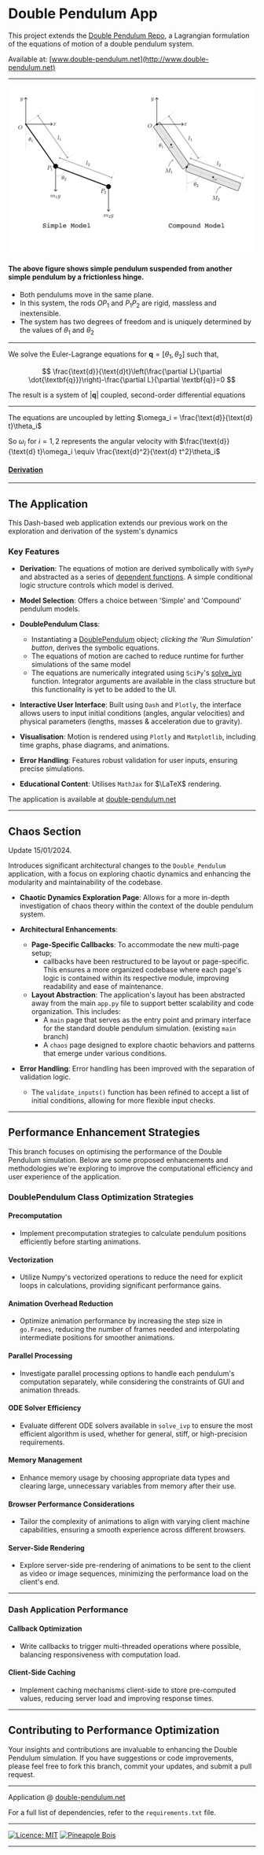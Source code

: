 # Double Pendulum App

This project extends the [Double Pendulum Repo](https://github.com/pineapple-bois/Double_Pendulum), a Lagrangian formulation of the equations of motion of a double pendulum system. 

Available at:
[www.double-pendulum.net](http://www.double-pendulum.net)

----

![img](assets/Models_Joint_White.png)

#### The above figure shows simple pendulum suspended from another simple pendulum by a frictionless hinge. 
- Both pendulums move in the same plane. 
- In this system, the rods $OP_1$ and $P_1P_2$ are rigid, massless and inextensible.
- The system has two degrees of freedom and is uniquely determined by the values of $\theta_1$ and $\theta_2$

----

We solve the Euler-Lagrange equations for $\textbf{q} = [\theta_1, \theta_2]$ such that, 

$$
\frac{\text{d}}{\text{d}t}\left(\frac{\partial L}{\partial \dot{\textbf{q}}}\right)-\frac{\partial L}{\partial \textbf{q}}=0
$$

The result is a system of $|\textbf{q}|$ coupled, second-order differential equations

----

The equations are uncoupled by letting $\omega_i = \frac{\text{d}}{\text{d} t}\theta_i$

So $\omega_i$ for $i=1,2$ represents the angular velocity with $\frac{\text{d}}{\text{d} t}\omega_i \equiv \frac{\text{d}^2}{\text{d} t^2}\theta_i$

#### [Derivation](https://github.com/pineapple-bois/Double_Pendulum/blob/master/Derivation.ipynb)

----

## The Application

This Dash-based web application extends our previous work on the exploration and derivation of the system's dynamics

### Key Features

- **Derivation**: The equations of motion are derived symbolically with `SymPy` and abstracted as a series of [dependent functions](https://github.com/pineapple-bois/Double_Pendulum_App/blob/main/MathFunctions.py). A simple conditional logic structure controls which model is derived.
- **Model Selection**: Offers a choice between 'Simple' and 'Compound' pendulum models.
- **DoublePendulum Class**: 
    - Instantiating a [DoublePendulum](https://github.com/pineapple-bois/Double_Pendulum_App/blob/main/DoublePendulum.py) object; *clicking the 'Run Simulation' button*, derives the symbolic equations.
    - The equations of motion are cached to reduce runtime for further simulations of the same model
    - The equations are numerically integrated using `SciPy`'s [solve_ivp](https://docs.scipy.org/doc/scipy/reference/generated/scipy.integrate.solve_ivp.html) function. Integrator arguments are available in the class structure but this functionality is yet to be added to the UI.
- **Interactive User Interface**: Built using `Dash` and `Plotly`, the interface allows users to input initial conditions (angles, angular velocities) and physical parameters (lengths, masses & acceleration due to gravity).

- **Visualisation**: Motion is rendered using `Plotly` and `Matplotlib`, including time graphs, phase diagrams, and animations.
- **Error Handling**: Features robust validation for user inputs, ensuring precise simulations.
- **Educational Content**: Utilises `MathJax` for $\LaTeX$ rendering.

The application is available at [double-pendulum.net](http://www.double-pendulum.net)

----

## Chaos Section

Update 15/01/2024. 

Introduces significant architectural changes to the `Double_Pendulum` application, with a focus on exploring chaotic dynamics and enhancing the modularity and maintainability of the codebase.

- **Chaotic Dynamics Exploration Page**: Allows for a more in-depth investigation of chaos theory within the context of the double pendulum system.

- **Architectural Enhancements**: 

    - **Page-Specific Callbacks**: To accommodate the new multi-page setup; 
      - callbacks have been restructured to be layout or page-specific. This ensures a more organized codebase where each page's logic is contained within its respective module, improving readability and ease of maintenance.
    - **Layout Abstraction**: The application's layout has been abstracted away from the main `app.py` file to support better scalability and code organization. This includes:
      - A `main` page that serves as the entry point and primary interface for the standard double pendulum simulation. (existing `main` branch)
      - A `chaos` page designed to explore chaotic behaviors and patterns that emerge under various conditions.
      
- **Error Handling**: Error handling has been improved with the separation of validation logic. 
  - The `validate_inputs()` function has been refined to accept a list of initial conditions, allowing for more flexible input checks.

----

## Performance Enhancement Strategies

This branch focuses on optimising the performance of the Double Pendulum simulation. Below are some proposed enhancements and methodologies we're exploring to improve the computational efficiency and user experience of the application.

### DoublePendulum Class Optimization Strategies

#### Precomputation
- Implement precomputation strategies to calculate pendulum positions efficiently before starting animations.

#### Vectorization
- Utilize Numpy's vectorized operations to reduce the need for explicit loops in calculations, providing significant performance gains.

#### Animation Overhead Reduction
- Optimize animation performance by increasing the step size in `go.Frames`, reducing the number of frames needed and interpolating intermediate positions for smoother animations.

#### Parallel Processing
- Investigate parallel processing options to handle each pendulum's computation separately, while considering the constraints of GUI and animation threads.

#### ODE Solver Efficiency
- Evaluate different ODE solvers available in `solve_ivp` to ensure the most efficient algorithm is used, whether for general, stiff, or high-precision requirements.

#### Memory Management
- Enhance memory usage by choosing appropriate data types and clearing large, unnecessary variables from memory after their use.

#### Browser Performance Considerations
- Tailor the complexity of animations to align with varying client machine capabilities, ensuring a smooth experience across different browsers.

#### Server-Side Rendering
- Explore server-side pre-rendering of animations to be sent to the client as video or image sequences, minimizing the performance load on the client's end.

----

### Dash Application Performance

#### Callback Optimization
- Write callbacks to trigger multi-threaded operations where possible, balancing responsiveness with computation load.

#### Client-Side Caching
- Implement caching mechanisms client-side to store pre-computed values, reducing server load and improving response times.

----

## Contributing to Performance Optimization

Your insights and contributions are invaluable to enhancing the Double Pendulum simulation. If you have suggestions or code improvements, please feel free to fork this branch, commit your updates, and submit a pull request.

----

Application @ [double-pendulum.net](http://www.double-pendulum.net)

For a full list of dependencies, refer to the `requirements.txt` file.

----

[![Licence: MIT](https://img.shields.io/badge/Licence-MIT-yellow.svg)](LICENSE.md) [![Pineapple Bois](https://img.shields.io/badge/Website-Pineapple_Bois-5087B2.svg?style=flat&logo=telegram)](https://pineapple-bois.github.io)

----
